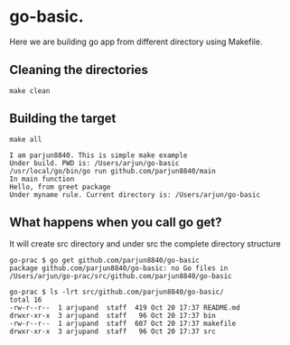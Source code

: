 # go-basic. 

Here we are building go app from different directory using Makefile.

## Cleaning the directories
```
make clean

```
## Building the target
```
make all

I am parjun8840. This is simple make example
Under build. PWD is: /Users/arjun/go-basic
/usr/local/go/bin/go run github.com/parjun8840/main
In main function
Hello, from greet package
Under myname rule. Current directory is: /Users/arjun/go-basic
```
## What happens when you call go get?

It will create src directory and under src the complete directory structure
```
go-prac $ go get github.com/parjun8840/go-basic
package github.com/parjun8840/go-basic: no Go files in /Users/arjun/go-prac/src/github.com/parjun8840/go-basic
       
go-prac $ ls -lrt src/github.com/parjun8840/go-basic/
total 16
-rw-r--r--  1 arjupand  staff  419 Oct 20 17:37 README.md
drwxr-xr-x  3 arjupand  staff   96 Oct 20 17:37 bin
-rw-r--r--  1 arjupand  staff  607 Oct 20 17:37 makefile
drwxr-xr-x  3 arjupand  staff   96 Oct 20 17:37 src
```
